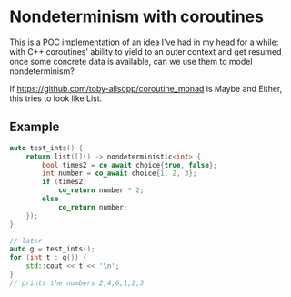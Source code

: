 # Nondeterminism with coroutines

This is a POC implementation of an idea I've had in my head for a while: with C++ coroutines' ability to yield to an outer context and get resumed once some concrete data is available, can we use them to model nondeterminism?

If <https://github.com/toby-allsopp/coroutine_monad> is Maybe and Either, this tries to look like List.

## Example

``` cpp
auto test_ints() {
    return list([]() -> nondeterministic<int> {
        bool times2 = co_await choice{true, false};
        int number = co_await choice{1, 2, 3};
        if (times2)
            co_return number * 2;
        else
            co_return number;
    });
}

// later
auto g = test_ints();
for (int t : g()) {
    std::cout << t << '\n';
}
// prints the numbers 2,4,6,1,2,3
```